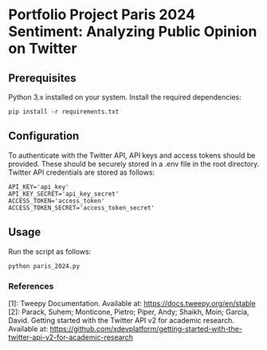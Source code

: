 # Portfolio Project Paris 2024 Sentiment: Analyzing Public Opinion on Twitter

## Prerequisites
Python 3.x installed on your system.
Install the required dependencies:

    pip install -r requirements.txt

## Configuration
To authenticate with the Twitter API, API keys and access tokens should be provided. These should be securely stored in a .env file in the root directory.
Twitter API credentials are stored as follows:

    API_KEY='api_key'
    API_KEY_SECRET='api_key_secret'
    ACCESS_TOKEN='access_token'
    ACCESS_TOKEN_SECRET='access_token_secret'

## Usage
Run the script as follows:

    python paris_2024.py

### References
[1]: Tweepy Documentation. Available at: https://docs.tweepy.org/en/stable
[2]: Parack, Suhem; Monticone, Pietro; Piper, Andy; Shaikh, Moin; Garcia, David. Getting started with the Twitter API v2 for academic research. Available at: https://github.com/xdevplatform/getting-started-with-the-twitter-api-v2-for-academic-research